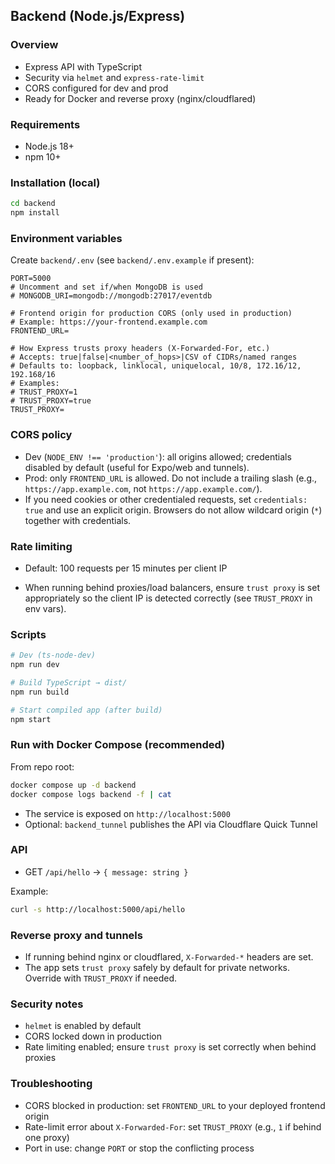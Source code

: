 ## Backend (Node.js/Express)

### Overview

- Express API with TypeScript
- Security via `helmet` and `express-rate-limit`
- CORS configured for dev and prod
- Ready for Docker and reverse proxy (nginx/cloudflared)

### Requirements

- Node.js 18+
- npm 10+

### Installation (local)

```bash
cd backend
npm install
```

### Environment variables

Create `backend/.env` (see `backend/.env.example` if present):

```
PORT=5000
# Uncomment and set if/when MongoDB is used
# MONGODB_URI=mongodb://mongodb:27017/eventdb

# Frontend origin for production CORS (only used in production)
# Example: https://your-frontend.example.com
FRONTEND_URL=

# How Express trusts proxy headers (X-Forwarded-For, etc.)
# Accepts: true|false|<number_of_hops>|CSV of CIDRs/named ranges
# Defaults to: loopback, linklocal, uniquelocal, 10/8, 172.16/12, 192.168/16
# Examples:
# TRUST_PROXY=1
# TRUST_PROXY=true
TRUST_PROXY=
```

### CORS policy

- Dev (`NODE_ENV !== 'production'`): all origins allowed; credentials disabled by default (useful for Expo/web and tunnels).
- Prod: only `FRONTEND_URL` is allowed. Do not include a trailing slash (e.g., `https://app.example.com`, not `https://app.example.com/`).
- If you need cookies or other credentialed requests, set `credentials: true` and use an explicit origin. Browsers do not allow wildcard origin (`*`) together with credentials.


### Rate limiting

- Default: 100 requests per 15 minutes per client IP

- When running behind proxies/load balancers, ensure `trust proxy` is set appropriately so the client IP is detected correctly (see `TRUST_PROXY` in env vars).

### Scripts

```bash
# Dev (ts-node-dev)
npm run dev

# Build TypeScript → dist/
npm run build

# Start compiled app (after build)
npm start
```

### Run with Docker Compose (recommended)

From repo root:

```bash
docker compose up -d backend
docker compose logs backend -f | cat
```

- The service is exposed on `http://localhost:5000`
- Optional: `backend_tunnel` publishes the API via Cloudflare Quick Tunnel

### API

- GET `/api/hello` → `{ message: string }`

Example:

```bash
curl -s http://localhost:5000/api/hello
```

### Reverse proxy and tunnels

- If running behind nginx or cloudflared, `X-Forwarded-*` headers are set.
- The app sets `trust proxy` safely by default for private networks. Override with `TRUST_PROXY` if needed.

### Security notes

- `helmet` is enabled by default
- CORS locked down in production
- Rate limiting enabled; ensure `trust proxy` is set correctly when behind proxies

### Troubleshooting

- CORS blocked in production: set `FRONTEND_URL` to your deployed frontend origin
- Rate-limit error about `X-Forwarded-For`: set `TRUST_PROXY` (e.g., `1` if behind one proxy)
- Port in use: change `PORT` or stop the conflicting process
